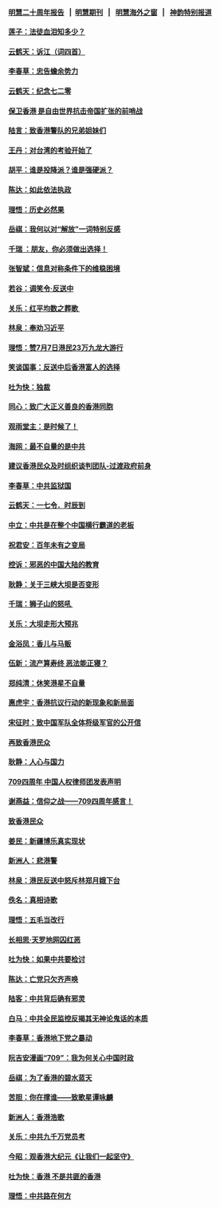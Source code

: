 #### [明慧二十周年报告](https://github.com/gfw-breaker/mh-reports/blob/master/README.md?t=07210700) &nbsp;&nbsp;|&nbsp;&nbsp;[明慧期刊](https://github.com/gfw-breaker/mh-qikan) &nbsp;&nbsp;|&nbsp;&nbsp; [明慧海外之窗](https://github.com/gfw-breaker/mh-news/blob/master/README.md?t=07210700) &nbsp;&nbsp;|&nbsp;&nbsp; [神韵特别报道](https://github.com/gfw-breaker/mh-news/blob/master/shenyun.md?t=07210700) 

#### [莲子：法徒血泪知多少？](../pages/nsc993/n11397534.md?t=07210700) 

#### [云鹤天：诉江（词四首）](../pages/nsc993/n11397502.md?t=07210700) 

#### [李春草：忠告蟾余势力](../pages/nsc993/n11396852.md?t=07210700) 

#### [云鹤天：纪念七二零](../pages/nsc993/n11396646.md?t=07210700) 

#### [保卫香港 是自由世界抗击帝国扩张的前哨战](../pages/nsc993/n11393186.md?t=07210700) 

#### [陆言：致香港警队的兄弟姐妹们](../pages/nsc993/n11392281.md?t=07210700) 

#### [王丹：对台湾的考验开始了](../pages/nsc993/n11391258.md?t=07210700) 

#### [胡平：谁是投降派？谁是强硬派？](../pages/nsc993/n11391224.md?t=07210700) 

#### [陈达：如此依法执政](../pages/nsc993/n11388999.md?t=07210700) 

#### [理悟：历史必然果](../pages/nsc993/n11388741.md?t=07210700) 

#### [岳祺：我何以对“解放”一词特别反感](../pages/nsc993/n11385696.md?t=07210700) 

#### [千瑞 ：朋友，你必须做出选择！](../pages/nsc993/n11384949.md?t=07210700) 

#### [张智斌：信息对称条件下的维稳困境](../pages/nsc993/n11384812.md?t=07210700) 

#### [若谷：调笑令‧反送中](../pages/nsc993/n11383745.md?t=07210700) 

#### [关乐：红平均数之葬歌 ](../pages/nsc993/n11383498.md?t=07210700) 

#### [林泉：奉劝习近平](../pages/nsc993/n11383487.md?t=07210700) 

#### [理悟：赞7月7日港民23万九龙大游行](../pages/nsc993/n11383473.md?t=07210700) 

#### [笑谈国事：反送中后香港富人的选择](../pages/nsc993/n11382020.md?t=07210700) 

#### [吐为快：独裁](../pages/nsc993/n11382755.md?t=07210700) 

#### [同心：致广大正义善良的香港同胞](../pages/nsc993/n11382745.md?t=07210700) 

#### [观雨堂主：是时候了！](../pages/nsc993/n11382737.md?t=07210700) 

#### [海网：最不自量的是中共](../pages/nsc993/n11380440.md?t=07210700) 

#### [建议香港民众及时组织谈判团队-过渡政府前身](../pages/nsc993/n11379909.md?t=07210700) 

#### [李春草：中共监狱国](../pages/nsc993/n11378989.md?t=07210700) 

#### [云鹤天：一七令．时辰到](../pages/nsc993/n11379260.md?t=07210700) 

#### [中立：中共是在整个中国横行霸道的老板](../pages/nsc993/n11378382.md?t=07210700) 

#### [祝君安：百年未有之变局](../pages/nsc993/n11378376.md?t=07210700) 

#### [控诉：邪恶的中国大陆的教育](../pages/nsc993/n11378344.md?t=07210700) 

#### [耿静：关于三峡大坝是否变形](../pages/nsc993/n11375879.md?t=07210700) 

#### [千瑞：狮子山的怒吼 ](../pages/nsc993/n11375644.md?t=07210700) 

#### [关乐：大坝走形大预兆](../pages/nsc993/n11375629.md?t=07210700) 

#### [金浴凤：香儿与马贩](../pages/nsc993/n11375580.md?t=07210700) 

#### [伍新：流产算寿终  恶法能正寝？](../pages/nsc993/n11375581.md?t=07210700) 

#### [郑纯清：休笑港星不自量](../pages/nsc993/n11375555.md?t=07210700) 

#### [惠虎宇：香港抗议行动的新现象和新局面](../pages/nsc993/n11375501.md?t=07210700) 

#### [宋征时：致中国军队全体将级军官的公开信](../pages/nsc993/n11373354.md?t=07210700) 

#### [再致香港民众](../pages/nsc993/n11373870.md?t=07210700) 

#### [耿静：人心与国力](../pages/nsc993/n11373759.md?t=07210700) 

#### [709四周年 中国人权律师团发表声明](../pages/nsc993/n11373565.md?t=07210700) 

#### [谢燕益：信仰之战——709四周年感言！](../pages/nsc993/n11373388.md?t=07210700) 

#### [致香港民众](../pages/nsc993/n11373286.md?t=07210700) 

#### [姜民：新疆博乐真实现状](../pages/nsc993/n11371223.md?t=07210700) 

#### [新洲人：悲港警](../pages/nsc993/n11371174.md?t=07210700) 

#### [林泉：港民反送中怒斥林郑月娥下台](../pages/nsc993/n11370676.md?t=07210700) 

#### [佚名：真相诗歌](../pages/nsc993/n11370666.md?t=07210700) 

#### [理悟：五毛当改行](../pages/nsc993/n11369314.md?t=07210700) 

#### [长相思‧天罗地网囚红恶](../pages/nsc993/n11368444.md?t=07210700) 

#### [吐为快：如果中共要检讨](../pages/nsc993/n11368441.md?t=07210700) 

#### [陈达：亡党只欠齐声唤](../pages/nsc993/n11367838.md?t=07210700) 

#### [陆客：中共背后确有邪灵](../pages/nsc993/n11365263.md?t=07210700) 

#### [白马：中共全民监控反揭其无神论鬼话的本质](../pages/nsc993/n11365236.md?t=07210700) 

#### [李春草：香港地下党之暴动](../pages/nsc993/n11365210.md?t=07210700) 

#### [阮吉安漫画“709”：我为何关心中国时政](../pages/nsc993/n11362127.md?t=07210700) 

#### [岳祺：为了香港的碧水蓝天](../pages/nsc993/n11362627.md?t=07210700) 

#### [苦胆：你在撑谁——致歌星谭咏麟](../pages/nsc993/n11361348.md?t=07210700) 

#### [新洲人：香港浩歌](../pages/nsc993/n11361334.md?t=07210700) 

#### [关乐：中共九千万党员考](../pages/nsc993/n11361304.md?t=07210700) 

#### [今昭：观香港大纪元《让我们一起坚守》](../pages/nsc993/n11361244.md?t=07210700) 

#### [吐为快：香港  不是共匪的香港](../pages/nsc993/n11360918.md?t=07210700) 

#### [理悟：中共路在何方](../pages/nsc993/n11360509.md?t=07210700) 

